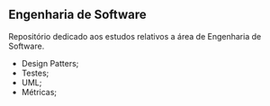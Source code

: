 ## Engenharia de Software
  
Repositório dedicado aos estudos relativos a área de Engenharia de Software.  
  
* Design Patters;
* Testes;
* UML;
* Métricas;
